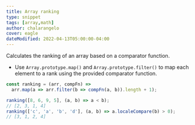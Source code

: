 ```yaml
---
title: Array ranking
type: snippet
tags: [array,math]
author: chalarangelo
cover: eagle
dateModified: 2022-04-13T05:00:00-04:00
---
```


Calculates the ranking of an array based on a comparator function.

- Use `Array.prototype.map()` and `Array.prototype.filter()` to map each element to a rank using the provided comparator function.

```js
const ranking = (arr, compFn) =>
  arr.map(a => arr.filter(b => compFn(a, b)).length + 1);
```

```js
ranking([8, 6, 9, 5], (a, b) => a < b);
// [2, 3, 1, 4]
ranking(['c', 'a', 'b', 'd'], (a, b) => a.localeCompare(b) > 0);
// [3, 1, 2, 4]
```
